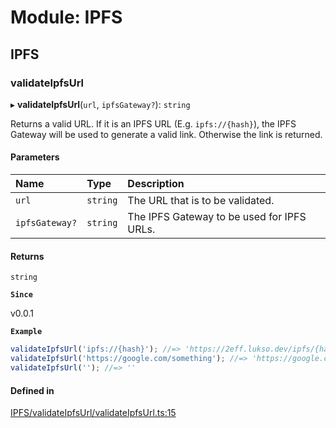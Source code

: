# Module: IPFS

## IPFS

### validateIpfsUrl

▸ **validateIpfsUrl**(`url`, `ipfsGateway?`): `string`

Returns a valid URL. If it is an IPFS URL (E.g. `ipfs://{hash}`), the IPFS Gateway will be used to generate a valid link. Otherwise the link is returned.

#### Parameters

| Name           | Type     | Description                                |
| :------------- | :------- | :----------------------------------------- |
| `url`          | `string` | The URL that is to be validated.           |
| `ipfsGateway?` | `string` | The IPFS Gateway to be used for IPFS URLs. |

#### Returns

`string`

**`Since`**

v0.0.1

**`Example`**

```ts
validateIpfsUrl('ipfs://{hash}'); //=> 'https://2eff.lukso.dev/ipfs/{hash}'
validateIpfsUrl('https://google.com/something'); //=> 'https://google.com/something'
validateIpfsUrl(''); //=> ''
```

#### Defined in

[IPFS/validateIpfsUrl/validateIpfsUrl.ts:15](https://github.com/lukso-network/lsp-smart-contracts-utils/blob/3adf2ff/src/IPFS/validateIpfsUrl/validateIpfsUrl.ts#L15)
